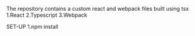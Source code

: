 The repository contains a custom react and webpack files built using tsx
1.React
2.Typescript
3.Webpack

SET-UP
1.npm install
